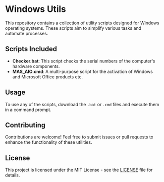 # Windows Utils

This repository contains a collection of utility scripts designed for Windows operating systems. These scripts aim to simplify various tasks and automate processes.

## Scripts Included

- **Checker.bat**: This script checks the serial numbers of the computer's hardware components.
- **MAS_AIO.cmd**: A multi-purpose script for the activation of Windows and Microsoft Office products etc.

## Usage

To use any of the scripts, download the `.bat` or `.cmd` files and execute them in a command prompt.

## Contributing

Contributions are welcome! Feel free to submit issues or pull requests to enhance the functionality of these utilities.

## License

This project is licensed under the MIT License - see the [LICENSE](LICENSE) file for details.
 
